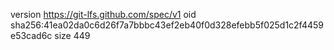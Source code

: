 version https://git-lfs.github.com/spec/v1
oid sha256:41ea02da0c6d26f7a7bbbc43ef2eb40f0d328efebb5f025d1c2f4459e53cad6c
size 449
